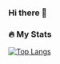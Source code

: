 ### Hi there 👋

### :fire: My Stats

[![Top Langs](https://github-readme-stats.vercel.app/api/top-langs/?username=dkovalenko174&layout=compact)](https://github.com/anuraghazra/github-readme-stats)

<!--
**dkovalenko174/dkovalenko174** is a ✨ _special_ ✨ repository because its `README.md` (this file) appears on your GitHub profile.

Here are some ideas to get you started:

- 🔭 I’m currently working on ...
- 🌱 I’m currently learning ...
- 👯 I’m looking to collaborate on ...
- 🤔 I’m looking for help with ...
- 💬 Ask me about ...
- 📫 How to reach me: ...
- 😄 Pronouns: ...
- ⚡ Fun fact: ...
-->
